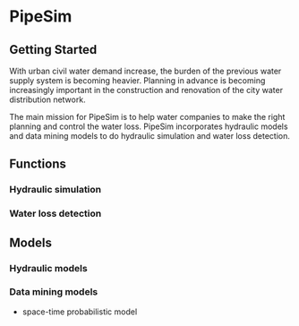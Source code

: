<link href="./docs/style.css" rel="stylesheet"></link>

# PipeSim

## Getting Started
With urban civil water demand increase, the burden of the previous water supply system is becoming heavier. Planning in advance is becoming increasingly important in the construction and renovation of the city water distribution network. 

The main mission for PipeSim is to help water companies to make the right planning and control the water loss. PipeSim incorporates hydraulic models and data mining models to do hydraulic simulation and water loss detection.

## Functions
### Hydraulic simulation
### Water loss detection

## Models
### Hydraulic models
### Data mining models
- space-time probabilistic model

